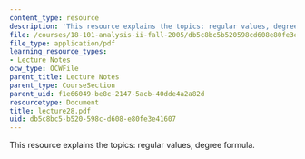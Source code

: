 ```yaml
---
content_type: resource
description: 'This resource explains the topics: regular values, degree formula.'
file: /courses/18-101-analysis-ii-fall-2005/db5c8bc5b520598cd608e80fe3e41607_lecture28.pdf
file_type: application/pdf
learning_resource_types:
- Lecture Notes
ocw_type: OCWFile
parent_title: Lecture Notes
parent_type: CourseSection
parent_uid: f1e66049-be8c-2147-5acb-40dde4a2a82d
resourcetype: Document
title: lecture28.pdf
uid: db5c8bc5-b520-598c-d608-e80fe3e41607
---
```

This resource explains the topics: regular values, degree formula.


